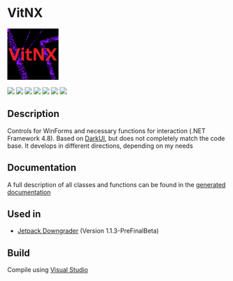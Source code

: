 # VitNX

![alt](https://github.com/Zalexanninev15/VitNX/raw/main/logo.png)

[![](https://img.shields.io/badge/OS-Windows-informational?logo=windows)](https://github.com/Zalexanninev15/VitNX)
[![](https://img.shields.io/badge/written_on-.NET_Framework_4.8-512BD4.svg?logo=dotnet)](https://dotnet.microsoft.com/download/dotnet-framework/net48)
[![](https://img.shields.io/badge/written_on-CSharp-239120.svg?logo=csharp)](https://github.com/Zalexanninev15/xdpl)
[![](https://img.shields.io/github/v/release/Zalexanninev15/VitNX.svg)](https://github.com/Zalexanninev15/VitNX/releases/latest)
[![](https://img.shields.io/github/last-commit/Zalexanninev15/VitNX/main.svg)](https://github.com/Zalexanninev15/VitNX/commits/main)
[![](https://img.shields.io/badge/license-MIT-blue.svg)](LICENSE)
[![](https://img.shields.io/badge/donate-Buy_Me_a_Coffee-F94400.svg)](https://zalexanninev15.jimdofree.com/buy-me-a-coffee)

## Description

Controls for WinForms and necessary functions for interaction (.NET Framework 4.8). Based on [DarkUI](https://github.com/RobinPerris/DarkUI), but does not completely match the code base. It develops in different directions, depending on my needs

## Documentation

A full description of all classes and functions can be found in the [generated documentation](https://zalexanninev15.github.io/VitNX/annotated.html)

## Used in

* [Jetpack Downgrader](https://github.com/Zalexanninev15/Jetpack-Downgrader) (Version 1.1.3-PreFinalBeta)

## Build

Compile using [Visual Studio](https://visualstudio.microsoft.com/vs)
